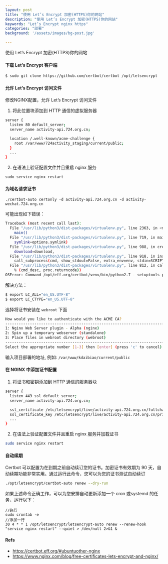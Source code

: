 ```yaml
---
layout: post
title: "使用 Let’s Encrypt 加密(HTTPS)你的网站"
description: "使用 Let’s Encrypt 加密(HTTPS)你的网站"
keywords: "Let’s Encrypt nginx https"
categories: "部署"
background: '/assets/images/bg-post.jpg'

---
```


使用 Let’s Encrypt 加密(HTTPS)你的网站

#### 下载 Let’s Encrypt 客户端

```bash
$ sudo git clone https://github.com/certbot/certbot /opt/letsencrypt
```

#### 允许 Let’s Encrypt 访问文件

修改NGINX配置，允许 Let’s Encrypt 访问文件

1. 将此位置块添加到 HTTP 通信的虚拟服务器

```bash
server {
  listen 80 default_server;
  server_name activity-api.724.org.cn;

  location /.well-known/acme-challenge {
    root /var/www/724activity_staging/current/public;
  }
  ...
}
```
2. 在语法上验证配置文件并且重启 nginx 服务

```
sudo service nginx restart
```

#### 为域名请求证书

```
./certbot-auto certonly -d activity-api.724.org.cn -d activity-wechat.724.org.cn
```

可能出现如下错误：

```bash
Traceback (most recent call last):
  File "/usr/lib/python3/dist-packages/virtualenv.py", line 2363, in <module>
    main()
  File "/usr/lib/python3/dist-packages/virtualenv.py", line 719, in main
    symlink=options.symlink)
  File "/usr/lib/python3/dist-packages/virtualenv.py", line 988, in create_environment
    download=download,
  File "/usr/lib/python3/dist-packages/virtualenv.py", line 918, in install_wheel
    call_subprocess(cmd, show_stdout=False, extra_env=env, stdin=SCRIPT)
  File "/usr/lib/python3/dist-packages/virtualenv.py", line 812, in call_subprocess
    % (cmd_desc, proc.returncode))
OSError: Command /opt/eff.org/certbot/venv/bin/python2.7 - setuptools pkg_resources pip wheel failed with error code 1
```

解决方法：

```bash
$ export LC_ALL="en_US.UTF-8"
$ export LC_CTYPE="en_US.UTF-8"
```

选择将证书安装在  `webroot` 下面

```bash
How would you like to authenticate with the ACME CA?
-------------------------------------------------------------------------------
1: Nginx Web Server plugin - Alpha (nginx)
2: Spin up a temporary webserver (standalone)
3: Place files in webroot directory (webroot)
-------------------------------------------------------------------------------
Select the appropriate number [1-3] then [enter] (press 'c' to cancel): 3
```

输入项目部署的地址, 例如: `/var/www/kdaibiao/current/public`

#### 在 NGINX 中添加证书配置

1. 将证书和密钥添加到 HTTP 通信的服务器块

```bash
server {
  listen 443 ssl default_server;
  server_name activity-api.724.org.cn;

  ssl_certificate /etc/letsencrypt/live/activity-api.724.org.cn/fullchain.pem;
  ssl_certificate_key /etc/letsencrypt/live/activity-api.724.org.cn/privkey.pem;
  ...
}
```

2. 在语法上验证配置文件并且重启 nginx 服务并加载证书

```bash
sudo service nginx restart
```

#### 自动续期

Certbot 可以配置为在到期之前自动续订您的证书。加密证书有效期为 90 天，自动续期功能非常实用。通过运行此命令，您可以为您的证书测试自动续订

```bash
./opt/letsencrypt/certbot-auto renew --dry-run
```

如果上述命令正确工作，可以为您安排自动更新添加一个 cron 或systemd 的任务，运行以下︰

```
//执行
sudo crontab -e
//添加一行
30 4 * * 1 /opt/letsencrypt/letsencrypt-auto renew --renew-hook "service nginx restart" --quiet > /dev/null 2>&1 &
```

#### Refs
* https://certbot.eff.org/#ubuntuother-nginx
* https://www.nginx.com/blog/free-certificates-lets-encrypt-and-nginx/